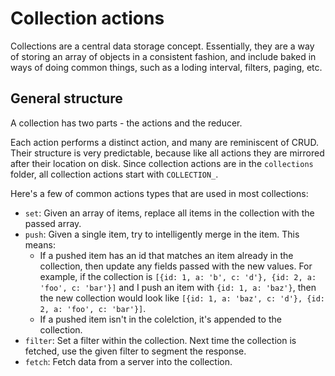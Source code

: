 # Collection actions

Collections are a central data storage concept. Essentially, they are a way of
storing an array of objects in a consistent fashion, and include baked in ways of doing common
things, such as a loding interval, filters, paging, etc.

## General structure
A collection has two parts - the actions and the reducer.

Each action performs a distinct action, and many are reminiscent of CRUD. Their structure is very
predictable, because like all actions they are mirrored after their location on disk. Since
collection actions are in the `collections` folder, all collection actions start with `COLLECTION_`.

Here's a few of common actions types that are used in most collections:
- `set`: Given an array of items, replace all items in the collection with the passed array.
- `push`: Given a single item, try to intelligently merge in the item. This means:
  - If a pushed item has an id that matches an item already in the collection, then update any
    fields passed with the new values. For example, if the collection is `[{id: 1, a: 'b', c: 'd'},
    {id: 2, a: 'foo', c: 'bar'}]` and I push an item with `{id: 1, a: 'baz'}`, then the new
    collection would look like `[{id: 1, a: 'baz', c: 'd'}, {id: 2, a: 'foo', c: 'bar'}]`.
  - If a pushed item isn't in the colelction, it's appended to the collection.
- `filter`: Set a filter within the collection. Next time the collection is fetched, use the given
  filter to segment the response.
- `fetch`: Fetch data from a server into the collection.
